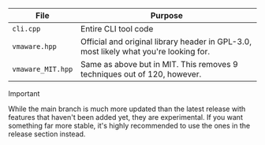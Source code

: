 | File | Purpose |
|------|---------|
| `cli.cpp`  | Entire CLI tool code |
| `vmaware.hpp` | Official and original library header in GPL-3.0, most likely what you're looking for. |
| `vmaware_MIT.hpp` | Same as above but in MIT. This removes 9 techniques out of 120, however. |


> [!IMPORTANT]
> While the main branch is much more updated than the latest release with features that haven't been added yet, they are experimental. 
> If you want something far more stable, it's highly recommended to use the ones in the release section instead.